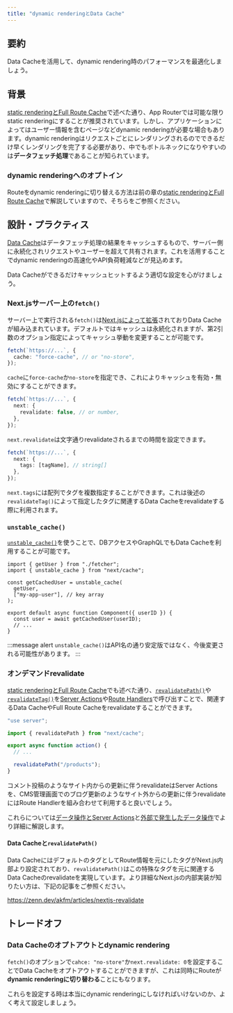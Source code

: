```yaml
---
title: "dynamic renderingとData Cache"
---
```


## 要約

Data Cacheを活用して、dynamic rendering時のパフォーマンスを最適化しましょう。

## 背景

[static renderingとFull Route Cache](part_2_static_rendering_full_route_cache)で述べた通り、App Routerでは可能な限りstatic renderingにすることが推奨されています。しかし、アプリケーションによってはユーザー情報を含むページなどdynamic renderingが必要な場合もあります。dynamic renderingはリクエストごとにレンダリングされるのでできるだけ早くレンダリングを完了する必要があり、中でもボトルネックになりやすいのは**データフェッチ処理**であることが知られています。

### dynamic renderingへのオプトイン

Routeをdynamic renderingに切り替える方法は前の章の[static renderingとFull Route Cache](part_2_static_rendering_full_route_cache#背景)で解説していますので、そちらをご参照ください。

## 設計・プラクティス

[Data Cache](https://nextjs.org/docs/app/building-your-application/caching#data-cache)はデータフェッチ処理の結果をキャッシュするもので、サーバー側に永続化されリクエストやユーザーを超えて共有されます。これを活用することでdynamic renderingの高速化やAPI負荷軽減などが見込めます。

Data Cacheができるだけキャッシュヒットするよう適切な設定を心がけましょう。

### Next.jsサーバー上の`fetch()`

サーバー上で実行される`fetch()`は[Next.jsによって拡張](https://nextjs.org/docs/app/api-reference/functions/fetch#fetchurl-options)されておりData Cacheが組み込まれています。デフォルトではキャッシュは永続化されますが、第2引数のオプション指定によってキャッシュ挙動を変更することが可能です。

```ts
fetch(`https://...`, {
  cache: "force-cache", // or "no-store",
});
```

`cache`に`force-cache`か`no-store`を指定でき、これによりキャッシュを有効・無効にすることができます。

```ts
fetch(`https://...`, {
  next: {
    revalidate: false, // or number,
  },
});
```

`next.revalidate`は文字通りrevalidateされるまでの時間を設定できます。

```ts
fetch(`https://...`, {
  next: {
    tags: [tagName], // string[]
  },
});
```

`next.tags`には配列でタグを複数指定することができます。これは後述の`revalidateTag()`によって指定したタグに関連するData Cacheをrevalidateする際に利用されます。

### `unstable_cache()`

[`unstable_cache()`](https://nextjs.org/docs/app/api-reference/functions/unstable_cache)を使うことで、DBアクセスやGraphQLでもData Cacheを利用することが可能です。

```tsx
import { getUser } from "./fetcher";
import { unstable_cache } from "next/cache";

const getCachedUser = unstable_cache(
  getUser,
  ["my-app-user"], // key array
);

export default async function Component({ userID }) {
  const user = await getCachedUser(userID);
  // ...
}
```

:::message alert
`unstable_cache()`はAPI名の通り安定版ではなく、今後変更される可能性があります。
:::

### オンデマンドrevalidate

[static renderingとFull Route Cache](part_2_static_rendering_full_route_cache)でも述べた通り、[`revalidatePath()`](https://nextjs.org/docs/app/api-reference/functions/revalidatePath)や[`revalidateTag()`](https://nextjs.org/docs/app/api-reference/functions/revalidateTag)を[Server Actions](https://nextjs.org/docs/app/building-your-application/data-fetching/server-actions-and-mutations)や[Route Handlers](https://nextjs.org/docs/app/building-your-application/routing/route-handlers)で呼び出すことで、関連するData CacheやFull Route Cacheをrevalidateすることができます。

```ts
"use server";

import { revalidatePath } from "next/cache";

export async function action() {
  // ...

  revalidatePath("/products");
}
```

コメント投稿のようなサイト内からの更新に伴うrevalidateはServer Actionsを、CMS管理画面でのブログ更新のようなサイト外からの更新に伴うrevalidateにはRoute Handlerを組み合わせて利用すると良いでしょう。

これらについては[データ操作とServer Actions](part_2_data_mutation_inner)と[外部で発生したデータ操作](part_2_data_mutation_outer)でより詳細に解説します。

#### Data Cacheと`revalidatePath()`

Data CacheにはデフォルトのタグとしてRoute情報を元にしたタグがNext.js内部より設定されており、`revalidatePath()`はこの特殊なタグを元に関連するData Cacheのrevalidateを実現しています。より詳細なNext.jsの内部実装が知りたい方は、下記の記事をご参照ください。

https://zenn.dev/akfm/articles/nextjs-revalidate

## トレードオフ

### Data Cacheのオプトアウトとdynamic rendering

`fetch()`のオプションで`cahce: "no-store"`か`next.revalidate: 0`を設定することでData Cacheをオプトアウトすることができますが、これは同時にRouteが**dynamic renderingに切り替わる**ことにもなります。

これらを設定する時は本当にdynamic renderingにしなければいけないのか、よく考えて設定しましょう。
